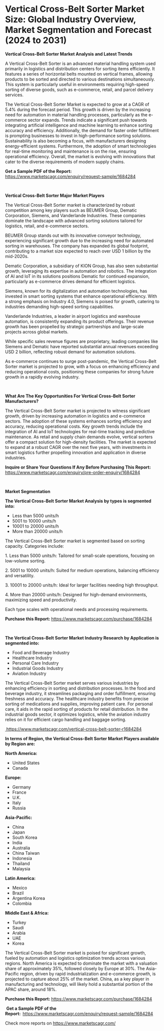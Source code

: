 <p><h1>Vertical Cross-Belt Sorter Market Size: Global Industry Overview, Market Segmentation and Forecast (2024 to 2031)</h1></p><p><strong>Vertical Cross-Belt Sorter Market Analysis and Latest Trends</strong></p>
<p><p>A Vertical Cross-Belt Sorter is an advanced material handling system used primarily in logistics and distribution centers for sorting items efficiently. It features a series of horizontal belts mounted on vertical frames, allowing products to be sorted and directed to various destinations simultaneously. This system is particularly useful in environments requiring high-speed sorting of diverse goods, such as e-commerce, retail, and parcel delivery services.</p><p>The Vertical Cross-Belt Sorter Market is expected to grow at a CAGR of 5.4% during the forecast period. This growth is driven by the increasing need for automation in material handling processes, particularly as the e-commerce sector expands. Trends indicate a significant push towards integrating artificial intelligence and machine learning to enhance sorting accuracy and efficiency. Additionally, the demand for faster order fulfillment is prompting businesses to invest in high-performance sorting solutions. Sustainability is also becoming a focus, with manufacturers designing energy-efficient systems. Furthermore, the adoption of smart technologies for real-time monitoring and maintenance is on the rise, ensuring operational efficiency. Overall, the market is evolving with innovations that cater to the diverse requirements of modern supply chains.</p></p>
<p><strong>Get a Sample PDF of the Report:&nbsp;</strong> <a href="https://www.marketscagr.com/enquiry/request-sample/1684284?utm_campaign=1889&utm_medium=2&utm_source=Github&utm_content=ia&utm_term=30122024&utm_id=vertical-cross-belt-sorter">https://www.marketscagr.com/enquiry/request-sample/1684284</a></p>
<p>&nbsp;</p>
<p><strong>Vertical Cross-Belt Sorter Major Market Players</strong></p>
<p><p>The Vertical Cross-Belt Sorter market is characterized by robust competition among key players such as BEUMER Group, Dematic Corporation, Siemens, and Vanderlande Industries. These companies dominate the landscape with advanced sorting solutions tailored for logistics, retail, and e-commerce sectors.</p><p>BEUMER Group stands out with its innovative conveyor technology, experiencing significant growth due to the increasing need for automated sorting in warehouses. The company has expanded its global footprint, contributing to a market size expected to reach over USD 1 billion by the mid-2020s.</p><p>Dematic Corporation, a subsidiary of KION Group, has also seen substantial growth, leveraging its expertise in automation and robotics. The integration of AI and IoT in its solutions positions Dematic for continued expansion, particularly as e-commerce drives demand for efficient logistics.</p><p>Siemens, known for its digitalization and automation technologies, has invested in smart sorting systems that enhance operational efficiency. With a strong emphasis on Industry 4.0, Siemens is poised for growth, catering to industries demanding high-speed sorting capabilities.</p><p>Vanderlande Industries, a leader in airport logistics and warehouse automation, is consistently expanding its product offerings. Their revenue growth has been propelled by strategic partnerships and large-scale projects across global markets.</p><p>While specific sales revenue figures are proprietary, leading companies like Siemens and Dematic have reported substantial annual revenues exceeding USD 2 billion, reflecting robust demand for automation solutions.</p><p>As e-commerce continues to surge post-pandemic, the Vertical Cross-Belt Sorter market is projected to grow, with a focus on enhancing efficiency and reducing operational costs, positioning these companies for strong future growth in a rapidly evolving industry.</p></p>
<p>&nbsp;</p>
<p><strong>What Are The Key Opportunities For Vertical Cross-Belt Sorter Manufacturers?</strong></p>
<p><p>The Vertical Cross-Belt Sorter market is projected to witness significant growth, driven by increasing automation in logistics and e-commerce sectors. The adoption of these systems enhances sorting efficiency and accuracy, reducing operational costs. Key growth trends include the integration of AI and IoT technologies for real-time tracking and predictive maintenance. As retail and supply chain demands evolve, vertical sorters offer a compact solution for high-density facilities. The market is expected to expand at a robust CAGR over the next five years, with investments in smart logistics further propelling innovation and application in diverse industries.</p></p>
<p><strong>Inquire or Share Your Questions If Any Before Purchasing This Report:</strong> <a href="https://www.marketscagr.com/enquiry/pre-order-enquiry/1684284?utm_campaign=1889&utm_medium=2&utm_source=Github&utm_content=ia&utm_term=30122024&utm_id=vertical-cross-belt-sorter">https://www.marketscagr.com/enquiry/pre-order-enquiry/1684284</a></p>
<p>&nbsp;</p>
<p><strong>Market Segmentation</strong></p>
<p><strong>The Vertical Cross-Belt Sorter Market Analysis by types is segmented into:</strong></p>
<p><ul><li>Less than 5000 units/h</li><li>5001 to 10000 units/h</li><li>10001 to 20000 units/h</li><li>More than 20000 units/h</li></ul></p>
<p><p>The Vertical Cross-Belt Sorter market is segmented based on sorting capacity. Categories include: </p><p>1. Less than 5000 units/h: Tailored for small-scale operations, focusing on low-volume sorting.</p><p>2. 5001 to 10000 units/h: Suited for medium operations, balancing efficiency and versatility.</p><p>3. 10001 to 20000 units/h: Ideal for larger facilities needing high throughput.</p><p>4. More than 20000 units/h: Designed for high-demand environments, maximizing speed and productivity. </p><p>Each type scales with operational needs and processing requirements.</p></p>
<p><strong>Purchase this Report:&nbsp;</strong><a href="https://www.marketscagr.com/purchase/1684284?utm_campaign=1889&utm_medium=2&utm_source=Github&utm_content=ia&utm_term=30122024&utm_id=vertical-cross-belt-sorter">https://www.marketscagr.com/purchase/1684284</a></p>
<p>&nbsp;</p>
<p><strong>The Vertical Cross-Belt Sorter Market Industry Research by Application is segmented into:</strong></p>
<p><ul><li>Food and Beverage Industry</li><li>Healthcare Industry</li><li>Personal Care Industry</li><li>Industrial Goods Industry</li><li>Aviation Industry</li></ul></p>
<p><p>The Vertical Cross-Belt Sorter market serves various industries by enhancing efficiency in sorting and distribution processes. In the food and beverage industry, it streamlines packaging and order fulfillment, ensuring freshness and accuracy. The healthcare industry benefits from precise sorting of medications and supplies, improving patient care. For personal care, it aids in the rapid sorting of products for retail distribution. In the industrial goods sector, it optimizes logistics, while the aviation industry relies on it for efficient cargo handling and baggage sorting.</p></p>
<p><a href="https://www.marketscagr.com/vertical-cross-belt-sorter-r1684284?utm_campaign=1889&utm_medium=2&utm_source=Github&utm_content=ia&utm_term=30122024&utm_id=vertical-cross-belt-sorter">&nbsp;https://www.marketscagr.com/vertical-cross-belt-sorter-r1684284</a></p>
<p><strong>In terms of Region, the Vertical Cross-Belt Sorter Market Players available by Region are:</strong></p>
<p>
    <p> <strong> North America: </strong>
        <ul>
            <li>United States</li>
            <li>Canada</li>
        </ul>
        </p> 
    <p> <strong> Europe: </strong>
        <ul>
            <li>Germany</li>
            <li>France</li>
            <li>U.K.</li>
            <li>Italy</li>
            <li>Russia</li>
        </ul>
        </p> 
    <p> <strong> Asia-Pacific: </strong>
        <ul>
            <li>China</li>
            <li>Japan</li>
            <li>South Korea</li>
            <li>India</li>
            <li>Australia</li>
            <li>China Taiwan</li>
            <li>Indonesia</li>
            <li>Thailand</li>
            <li>Malaysia</li>
        </ul>
        </p> 
    <p> <strong> Latin America: </strong>
        <ul>
            <li>Mexico</li>
            <li>Brazil</li>
            <li>Argentina Korea</li>
            <li>Colombia</li>
        </ul>
        </p> 
    <p> <strong> Middle East & Africa: </strong>
        <ul>
            <li>Turkey</li>
            <li>Saudi</li>
            <li>Arabia</li>
            <li>UAE</li>
            <li>Korea</li>
        </ul>
    </p>
    </p>
<p><p>The Vertical Cross-Belt Sorter market is poised for significant growth, fueled by automation and logistics optimization trends across various regions. North America is expected to dominate the market with a valuation share of approximately 35%, followed closely by Europe at 30%. The Asia-Pacific region, driven by rapid industrialization and e-commerce growth, is projected to capture about 25% of the market. China, as a key player in manufacturing and technology, will likely hold a substantial portion of the APAC share, around 18%.</p></p>
<p><strong>Purchase this Report: </strong><a href="https://www.marketscagr.com/purchase/1684284?utm_campaign=1889&utm_medium=2&utm_source=Github&utm_content=ia&utm_term=30122024&utm_id=vertical-cross-belt-sorter">https://www.marketscagr.com/purchase/1684284</a></p>
<p>&nbsp;<strong>Get a Sample PDF of the Report:&nbsp;&nbsp;</strong><a href="https://www.marketscagr.com/enquiry/request-sample/1684284?utm_campaign=1889&utm_medium=2&utm_source=Github&utm_content=ia&utm_term=30122024&utm_id=vertical-cross-belt-sorter">https://www.marketscagr.com/enquiry/request-sample/1684284</a></p>
<p><strong></strong></p>
<p>Check more reports on <a href="https://www.marketscagr.com/?utm_campaign=1889&utm_medium=2&utm_source=Github&utm_content=ia&utm_term=30122024&utm_id=vertical-cross-belt-sorter">https://www.marketscagr.com/</a></p>